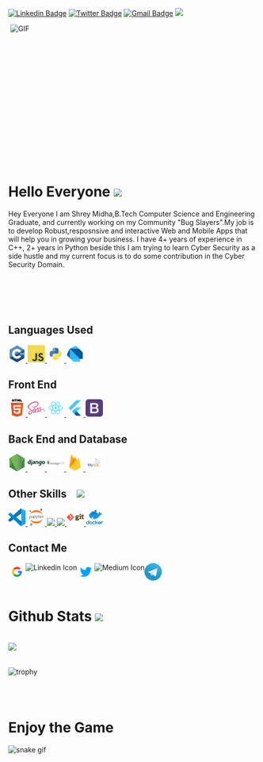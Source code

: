 [![Linkedin Badge](https://img.shields.io/badge/-ShreyMidha-blue?style=social&logo=Linkedin&logoColor=blue&link=https://www.linkedin.com/in/midhashrey)](https://www.linkedin.com/in/midhashrey/)
[![Twitter Badge](https://img.shields.io/badge/-@MidhaShrey-1ca0f1?style=social&logo=twitter&logoColor=blue&link=https://twitter.com/MidhaShrey)](https://twitter.com/MidhaShrey)
[![Gmail Badge](https://img.shields.io/badge/-GMail-c14438?style=social&logo=Gmail&logoColor=red&link=mailto:midhashrey@gmail.com)](mailto:midhashrey@gmail.com)
![](https://visitor-badge.glitch.me/badge?page_id=MidhaShrey.MidhaShrey)
<!--[![Medium Badge](https://img.shields.io/badge/-@raghav.dhingra15-03a57a?style=social&labelColor=black&logo=Medium&link=https://medium.com/@raghav.dhingra15)](https://medium.com/@raghav.dhingra15)-->
<img align="right" alt="GIF" src="https://github.com/abhisheknaiidu/abhisheknaiidu/blob/master/code.gif?raw=true" width="500" height="320" />

# Hello Everyone <img height="60" src="https://media.giphy.com/media/Wj7lNjMNDxSmc/giphy.gif">

Hey Everyone I am Shrey Midha,B.Tech Computer Science and Engineering Graduate, and currently working on my Community "Bug Slayers".My job is to develop Robust,resposnsive and interactive Web and Mobile Apps that will help you in growing your business. I have 4+ years of experience in C++, 2+ years in Python  beside this I am trying to learn Cyber Security as a side hustle and my current focus is to do some contribution in the Cyber Security Domain.

<br/>
<br/>
<br/>
<br/>


## Languages Used

<a href="https://www.cplusplus.com/">
    <img height="35" src="https://raw.githubusercontent.com/github/explore/80688e429a7d4ef2fca1e82350fe8e3517d3494d/topics/cpp/cpp.png">
</a>
<a href="https://developer.mozilla.org/en-US/docs/Web/JavaScript">
    <img height="35" src="https://raw.githubusercontent.com/github/explore/80688e429a7d4ef2fca1e82350fe8e3517d3494d/topics/javascript/javascript.png">
</a>
<a href="https://www.python.org/doc/">
    <img height="35" src="https://raw.githubusercontent.com/github/explore/80688e429a7d4ef2fca1e82350fe8e3517d3494d/topics/python/python.png">
</a>
<a href="https://dart.dev/guides">
    <img height="35" src="https://raw.githubusercontent.com/github/explore/80688e429a7d4ef2fca1e82350fe8e3517d3494d/topics/dart/dart.png">
</a>

## Front End 

<a href="https://www.w3schools.com/html/default.asp">
    <img height="35" src="https://raw.githubusercontent.com/github/explore/80688e429a7d4ef2fca1e82350fe8e3517d3494d/topics/html/html.png">
</a>
<a href="https://sass-lang.com/documentation">
    <img height="35" src="https://raw.githubusercontent.com/github/explore/80688e429a7d4ef2fca1e82350fe8e3517d3494d/topics/sass/sass.png">
</a>
<a href="https://reactjs.org/">
    <img height="35" src="https://raw.githubusercontent.com/github/explore/80688e429a7d4ef2fca1e82350fe8e3517d3494d/topics/react/react.png">
</a>
<a href="https://flutter.dev/">
    <img height="35" src="https://raw.githubusercontent.com/github/explore/80688e429a7d4ef2fca1e82350fe8e3517d3494d/topics/flutter/flutter.png">
</a>
<a href="https://v5.getbootstrap.com/docs/5.0/getting-started/introduction/">
    <img height="35" src="https://raw.githubusercontent.com/github/explore/80688e429a7d4ef2fca1e82350fe8e3517d3494d/topics/bootstrap/bootstrap.png">
</a>

## Back End and Database
<a href="https://nodejs.org/en/docs/">
    <img height="35" src="https://raw.githubusercontent.com/github/explore/80688e429a7d4ef2fca1e82350fe8e3517d3494d/topics/nodejs/nodejs.png">
</a>
<a href="https://docs.djangoproject.com/en/3.1/">
    <img height="35" src="https://raw.githubusercontent.com/github/explore/80688e429a7d4ef2fca1e82350fe8e3517d3494d/topics/django/django.png">
</a>
<a href="https://docs.mongodb.com/">
    <img height="35" src="https://raw.githubusercontent.com/github/explore/80688e429a7d4ef2fca1e82350fe8e3517d3494d/topics/mongodb/mongodb.png">
</a>
<a href="https://firebase.google.com/docs">
    <img height="35" src="https://raw.githubusercontent.com/github/explore/80688e429a7d4ef2fca1e82350fe8e3517d3494d/topics/firebase/firebase.png">
</a>
<a href="https://docs.oracle.com/cd/E17952_01/index.html">
    <img height="35" src="https://raw.githubusercontent.com/github/explore/80688e429a7d4ef2fca1e82350fe8e3517d3494d/topics/mysql/mysql.png">
</a>

## Other Skills  &nbsp;&nbsp; <img height="23" src="https://media.giphy.com/media/ccRrcecpw9PaM/giphy.gif">
<a href="https://code.visualstudio.com/docs">
    <img height="35" src="https://raw.githubusercontent.com/github/explore/80688e429a7d4ef2fca1e82350fe8e3517d3494d/topics/visual-studio-code/visual-studio-code.png">
</a>
<a href="https://jupyter.org/documentation">
    <img height="35" src="https://raw.githubusercontent.com/github/explore/80688e429a7d4ef2fca1e82350fe8e3517d3494d/topics/jupyter-notebook/jupyter-notebook.png">
</a>
<a href="https://docs.genymotion.com/desktop/3.0/">
    <img height="35" src="https://icons.iconarchive.com/icons/papirus-team/papirus-apps/512/genymotion-icon.png">
</a>
<a href="https://learning.postman.com/docs/getting-started/introduction/">
    <img height="35" src="https://user-images.githubusercontent.com/2676579/34940598-17cc20f0-f9be-11e7-8c6d-f0190d502d64.png">
</a>
<a href="https://git-scm.com/docs/gittutorial">
    <img height="35" src="https://raw.githubusercontent.com/github/explore/80688e429a7d4ef2fca1e82350fe8e3517d3494d/topics/git/git.png">
</a>
<a href="https://docs.docker.com/">
    <img height="35" src="https://raw.githubusercontent.com/github/explore/80688e429a7d4ef2fca1e82350fe8e3517d3494d/topics/docker/docker.png">
</a>

## Contact Me

<a href = 'https://midhashrey.github.io' target="_shrey">
    <img align="left" alt="Google Icon"height="35" src="https://raw.githubusercontent.com/github/explore/80688e429a7d4ef2fca1e82350fe8e3517d3494d/topics/google/google.png" />
</a>
<a href="https://www.linkedin.com/in/shrey-midha/"  target="_shrey">
  <img align="left" alt="Linkedin Icon" height="35" src="https://upload.wikimedia.org/wikipedia/commons/c/c9/Linkedin.svg" />
</a>
<a href="https://www.twitter.com/MidhaShrey/"  target="_yogesh">
  <img align="left" alt="Twitter Icon" height="35" src="https://raw.githubusercontent.com/github/explore/80688e429a7d4ef2fca1e82350fe8e3517d3494d/topics/twitter/twitter.png" />
</a>
<a href='https://medium.com/@shreymidha
' target="_shrey">
  <img align="left" alt="Medium Icon" height="35" src="https://cdn4.iconfinder.com/data/icons/social-media-2210/24/Medium-512.png" />
</a>

<a href="https://t.me/ShreyMidha"  target="_shrey">
  <img align="left" alt="Telegram Icon" height="35" src="https://raw.githubusercontent.com/github/explore/80688e429a7d4ef2fca1e82350fe8e3517d3494d/topics/telegram/telegram.png" />
</a>

<br/>
<br/>
<br/>

# Github Stats <img height="45px" src="https://media.giphy.com/media/fapvHdWzoHtYY/giphy.gif">
</br>
<img align="" height='130px' src="https://github-readme-stats.vercel.app/api?username=MidhaShrey&hide_title=true&show_icons=true&show=stars,issues&count_private=true&include_all_commits=true&line_height=21&bg_color=000&theme=radical&text_color=C300FF&icon_color=3D33FF">
<br><br>


![trophy](https://github-profile-trophy.vercel.app/?username=imyogeshgaur&theme=monokai&title=MultiLanguage,Follower,Issues,Issues)

<br><br>

<!-- <img src="https://github-readme-streak-stats.herokuapp.com/?user=imyogeshgaur&theme=dark"> -->

# Enjoy the Game 
![snake gif](https://github.com/imyogeshgaur/imyogeshgaur/blob/output/github-contribution-grid-snake.svg)

